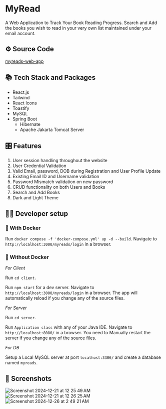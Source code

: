 # MyRead

A Web Application to Track Your Book Reading Progress. Search and Add the books you wish to read in your very own list maintained under your email account.

## ⚙️ Source Code

[myreads-web-app](https://github.com/RoshanRajcmd/myreads-web-app)

## 📚 Tech Stack and Packages

* React.js 
* Tailwind
* React Icons
* Toastify
* MySQL
* Spring Boot
  * Hibernate
  * Apache Jakarta Tomcat Server

## 🎛️ Features

1. User session handling throughout the website
2. User Credential Validation
3. Valid Email, password, DOB during Registration and User Profile Update
4. Existing Email ID and Username validation
5. Password Mismatch validation on new password
6. CRUD functionality on both Users and Books
7. Search and Add Books
8. Dark and Light Theme

## 🧑‍💻 Developer setup

### 🐳 With Docker

Run `docker compose -f 'docker-compose.yml' up -d --build`. Navigate to `http://localhost:3000/myreads/login` in a browser.

### 🎣 Without Docker

*For Client* 

Run `cd client`.

Run `npm start` for a dev server. Navigate to `http://localhost:3000/myreads/login` in a browser. The app will automatically reload if you change any of the source files.

*For Server* 

Run `cd server`.

Run `Application class` with any of your Java IDE. Navigate to `http://localhost:8080/` in a browser. You need to Manually restart the server if you change any of the source files.

*For DB*

Setup a Local MySQL server at port `localhost:3306/` and create a database named `myreads`.

## 📸 Screenshots

![Screenshot 2024-12-21 at 12 25 49 AM](https://github.com/user-attachments/assets/b72eb5a6-a870-4968-b663-fce4321e5a31)
![Screenshot 2024-12-21 at 12 26 25 AM](https://github.com/user-attachments/assets/34787380-fcc2-4ec1-9f8a-21c5bddcd7c3)
![Screenshot 2024-12-26 at 2 49 21 AM](https://github.com/user-attachments/assets/6b4b24e9-dd1c-478f-81ac-0079e2208edf)
